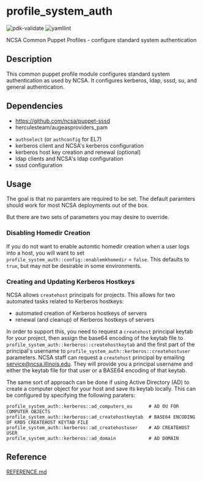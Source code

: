 # profile_system_auth

![pdk-validate](https://github.com/ncsa/puppet-profile_system_auth/workflows/pdk-validate/badge.svg)
![yamllint](https://github.com/ncsa/puppet-profile_system_auth/workflows/yamllint/badge.svg)

NCSA Common Puppet Profiles - configure standard system authentication


## Description

This common puppet profile module configures standard system authentication as
used by NCSA. It configures kerberos, ldap, sssd, su, and general authentication.


## Dependencies
- https://github.com/ncsa/puppet-sssd
- herculesteam/augeasproviders_pam


* `authselect` (or `authconfig` for EL7)
* kerberos client and NCSA's kerberos configuration
* kerberos host key creation and renewal (optional)
* ldap clients and NCSA's ldap configuration
* sssd configuration

## Usage

The goal is that no paramters are required to be set. The default paramters should work for most NCSA deployments out of the box.

But there are two sets of parameters you may desire to override.

### Disabling Homedir Creation

If you do not want to enable automtic homedir creation when a user logs into a host, you will want to set `profile_system_auth::config::enablemkhomedir` = `false`. This defaults to `true`, but may not be desirable in some environments.

### Creating and Updating Kerberos Hostkeys

NCSA allows `createhost` principals for projects. This allows for two automated tasks related to Kerberos hostkeys:
- automated creation of Kerberos hostkeys of servers
- renewal (and cleanup) of Kerberos hostkeys of servers

In order to support this, you need to request a `createhost` principal keytab for your project, then assign the base64 encoding of the keytab file to `profile_system_auth::kerberos::createhostkeytab` and the first part of the principal's username to `profile_system_auth::kerberos::createhostuser` parameters. NCSA staff can request a `createhost` principal by emailing service@ncsa.illinois.edu. They will provide you a principal username and either the keytab file for that user or a BASE64 encoding of that keytab.

The same sort of approach can be done if using Active Directory (AD) to create a computer object for your host and save its keytab locally. This can be configured by specifying the following paraters:

```
profile_system_auth::kerberos::ad_computers_ou      # AD OU FOR COMPUTER OBJECTS
profile_system_auth::kerberos::ad_createhostkeytab  # BASE64 ENCODING OF KRB5 CREATEHOST KEYTAB FILE
profile_system_auth::kerberos::ad_createhostuser    # AD CREATEHOST USER
profile_system_auth::kerberos::ad_domain            # AD DOMAIN
```

## Reference

[REFERENCE.md](REFERENCE.md)
